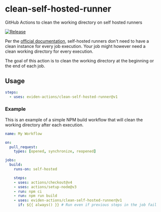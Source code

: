 # clean-self-hosted-runner

GitHub Actions to clean the working directory on self hosted runners

[![Release](https://github.com/eviden-actions/clean-self-hosted-runner/actions/workflows/on_push.yml/badge.svg#main)](https://github.com/eviden-actions/clean-self-hosted-runner/actions/workflows/on_push.yml)

Per the [official documentation](https://docs.github.com/en/actions/hosting-your-own-runners/about-self-hosted-runners), self-hosted runners don't need to have a clean instance for every job execution.
Your job might however need a clean working directory for every execution.

The goal of this action is to clean the working directory at the beginning or the end of each job.

## Usage

```yaml
steps:
  - uses: eviden-actions/clean-self-hosted-runner@v1
```

### Example

This is an example of a simple NPM build workflow that will clean the working directory after each execution.

```yaml
name: My Workflow

on:
  pull_request:
    types: [opened, synchronize, reopened]

jobs:
  build:
    runs-on: self-hosted

    steps:
    - uses: actions/checkout@v4
    - uses: actions/setup-node@v3
    - run: npm ci
    - run: npm run build
    - uses: eviden-actions/clean-self-hosted-runner@v1
      if: ${{ always() }} # Run even if previous steps in the job fail or are canceled
```
